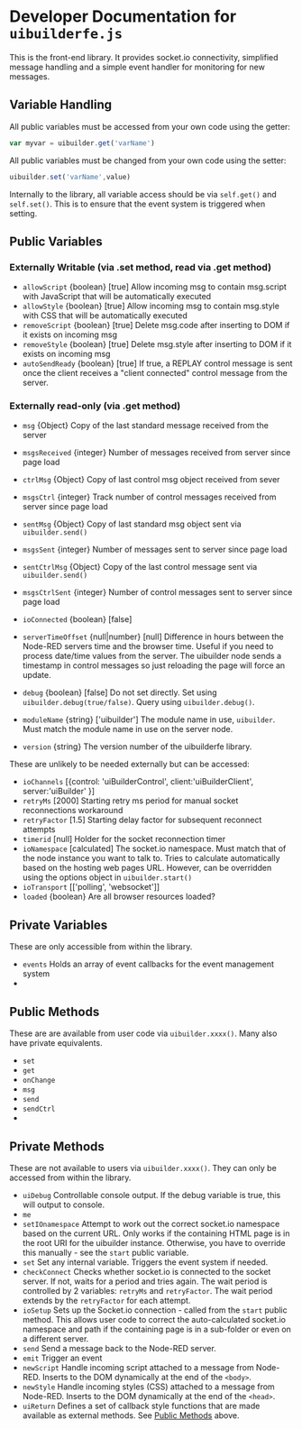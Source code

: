 # Developer Documentation for `uibuilderfe.js`

This is the front-end library. It provides socket.io connectivity, simplified message handling and a simple event handler for monitoring for new messages.

## Variable Handling

All public variables must be accessed from your own code using the getter:

```javascript
var myvar = uibuilder.get('varName')
```

All public variables must be changed from your own code using the setter:

```javascript
uibuilder.set('varName',value)
```

Internally to the library, all variable access should be via `self.get()` and `self.set()`. This is to ensure that the event system is triggered when setting.

## Public Variables

### Externally Writable (via .set method, read via .get method)

* `allowScript`  {boolean} [true] Allow incoming msg to contain msg.script with JavaScript that will be automatically executed
* `allowStyle`  {boolean} [true] Allow incoming msg to contain msg.style with CSS that will be automatically executed
* `removeScript` {boolean} [true] Delete msg.code after inserting to DOM if it exists on incoming msg
* `removeStyle`  {boolean} [true] Delete msg.style after inserting to DOM if it exists on incoming msg
* `autoSendReady` {boolean} [true] If true, a REPLAY control message is sent once the client receives a "client connected" control message from the server.

### Externally read-only (via .get method)

* `msg` {Object} Copy of the last standard message received from the server

* `msgsReceived` {integer} Number of messages received from server since page load

  

* `ctrlMsg` {Object} Copy of last control msg object received from sever

* `msgsCtrl` {integer} Track number of control messages received from server since page load

  

* `sentMsg` {Object} Copy of last standard msg object sent via `uibuilder.send()`

* `msgsSent` {integer} Number of messages sent to server since page load

  

* `sentCtrlMsg` {Object} Copy of the last control message sent via `uibuilder.send()`

* `msgsCtrlSent` {integer} Number of control messages sent to server since page load

  

* `ioConnected` {boolean} [false]

* `serverTimeOffset` {null|number} [null] Difference in hours between the Node-RED servers time and the browser time. Useful if you need to process date/time values from the server. The uibuilder node sends a timestamp in control messages so just reloading the page will force an update.

* `debug` {boolean} [false] Do not set directly.  Set using `uibuilder.debug(true/false)`. Query using `uibuilder.debug()`.

* `moduleName` {string} ['uibuilder'] The module name in use, `uibuilder`. Must match the module name in use on the server node.

* `version` {string} The version number of the uibuilderfe library.

These are unlikely to be needed externally but can be accessed:

* `ioChannels` [{control: 'uiBuilderControl', client:'uiBuilderClient', server:'uiBuilder' }]
* `retryMs` [2000] Starting retry ms period for manual socket reconnections workaround
* `retryFactor` [1.5] Starting delay factor for subsequent reconnect attempts
* `timerid` [null] Holder for the socket reconnection timer
* `ioNamespace` [calculated] The socket.io namespace. Must match that of the node instance you want to talk to. Tries to calculate automatically based on the hosting web pages URL. However, can be overridden using the options object in `uibuilder.start()`
* `ioTransport` [['polling', 'websocket']]
* `loaded` {boolean} Are all browser resources loaded?

## Private Variables

These are only accessible from within the library.

* `events` Holds an array of event callbacks for the event management system
* 

## Public Methods

These are are available from user code via `uibuilder.xxxx()`. Many also have private equivalents.

* `set`
* `get`
* `onChange`
* `msg`
* `send`
* `sendCtrl`
* 

## Private Methods

These are not available to users via `uibuilder.xxxx()`. They can only be accessed from within the library.

* `uiDebug` Controllable console output. If the debug variable is true, this will output to console.
* `me`
* `setIOnamespace` Attempt to work out the correct socket.io namespace based on the current URL. Only works if the containing HTML page is in the root URI for the uibuilder instance. Otherwise, you have to override this manually - see the `start` public variable.
* `set` Set any internal variable. Triggers the event system if needed.
* `checkConnect` Checks whether socket.io is connected to the socket server. If not, waits for a period and tries again. The wait period is controlled by 2 variables: `retryMs` and `retryFactor`. The wait period extends by the `retryFactor` for each attempt.
* `ioSetup` Sets up the Socket.io connection - called from the `start` public method. This allows user code to correct the auto-calculated socket.io namespace and path if the containing page is in a sub-folder or even on a different server.
* `send` Send a message back to the Node-RED server.
* `emit` Trigger an event
* `newScript` Handle incoming script attached to a message from Node-RED. Inserts to the DOM dynamically at the end of the `<body>`.
* `newStyle` Handle incoming styles (CSS) attached to a message from Node-RED. Inserts to the DOM dynamically at the end of the `<head>`.
* `uiReturn` Defines a set of callback style functions that are made available as external methods. See [Public Methods](#public-methods) above.



  
